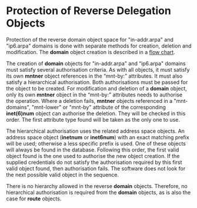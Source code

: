 # Protection of Reverse Delegation Objects

Protection of the reverse domain object space for "in-addr.arpa" and "ip6.arpa" domains is done with separate methods for creation, deletion and modification. The **domain** object creation is described in a [flow chart](https://www.ripe.net/manage-ips-and-asns/dns/reverse-dns/create.pdf).

The creation of **domain** objects for "in-addr.arpa" and “ip6.arpa" domains must satisfy several authorisation criteria. As with all objects, it must satisfy its own **mntner** object references in the “mnt-by:” attributes. It must also satisfy a hierarchical authorisation. Both authorisations must be passed for the object to be created. For modification and deletion of a **domain** object, only its own **mntner** object in the “mnt-by:” attributes needs to authorise the operation. Where a deletion fails, **mntner** objects referenced in a "mnt-domains", "mnt-lower" or "mnt-by" attribute of the corresponding **inet(6)num** object can authorise the deletion. They will be checked in this order. The first attribute type found will be taken as the only one to use.

The hierarchical authorisation uses the related address space objects. An address space object (**inetnum** or **inet6num**) with an exact matching prefix will be used; otherwise a less specific prefix is used. One of these objects will always be found in the database. Following this order, the first valid object found is the one used to authorise the new object creation. If the supplied credentials do not satisfy the authorisation required by this first valid object found, then authorisation fails. The software does not look for the next possible valid object in the sequence.

There is no hierarchy allowed in the reverse **domain** objects. Therefore, no hierarchical authorisation is required from the **domain** objects, as is also the case for **route** objects.